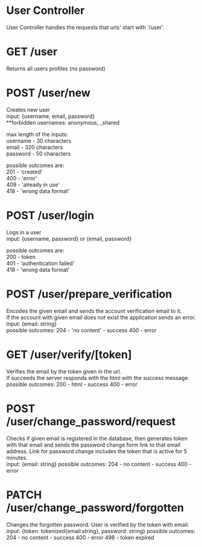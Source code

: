 # User Controller
User Controller handles the requests that urls' start with '/user'.


# GET /user
Returns all users profiles (no password)

# POST /user/new
Creates new user   
input: {username, email, password}  
**forbidden usernames: anonymous, _shared

max length of the inputs:  
username - 30 characters  
email - 320 characters  
password - 50 characters  

possible outcomes are:  
201 - 'created'  
400 - 'error'  
409 - 'already in use'  
418 - 'wrong data format'  


# POST /user/login  
Logs in a user  
input: {username, password} or {email, password}  

possible outcomes are:  
200 - token  
401 - 'authentication failed'  
418 - 'wrong data format'  

# POST /user/prepare_verification
Encodes the given email and sends the account verification email to it.  
If the account with given email does not exist the application sends an error.  
input: {email: string}  
possible outcomes:
204 - 'no content' - success
400 - error

# GET /user/verify/[token]
Verifies the email by the token given in the url.  
If succeeds the server responds with the html with the success message.  
possible outcomes:
200 - html - success
400 - error

# POST /user/change_password/request
Checks if given email is registered in the database, then generates token with that email and sends the password change form link to that email address. Link for password change includes the token that is active for 5 minutes.  
input: {email: string}
possible outcomes:
204 - no content - success
400 - error

# PATCH /user/change_password/forgotten
Changes the forgotten password. User is verified by the token with email.  
input: {token: tokenized{email:string}, password: string}
possible outcomes:
204 - no content - success
400 - error
498 - token expired